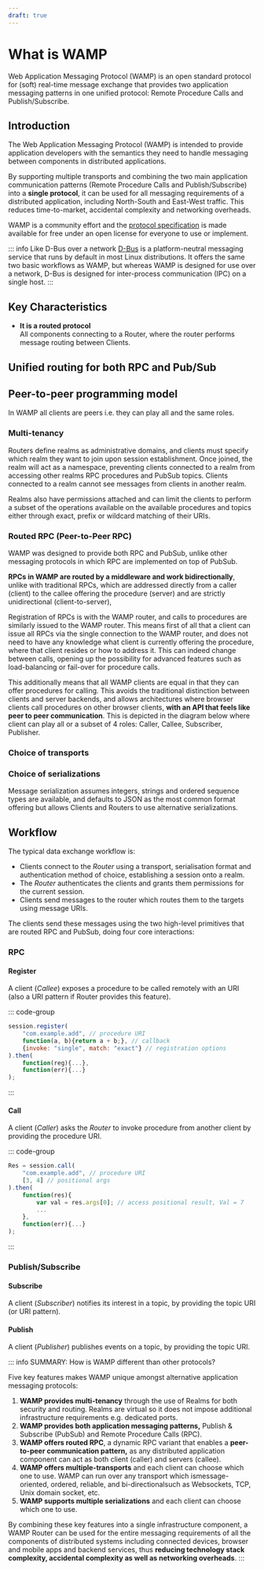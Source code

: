 ```yaml
---
draft: true
---
```

# What is WAMP
Web Application Messaging Protocol (WAMP) is an open standard protocol for (soft) real-time message exchange that provides two application messaging patterns in one unified protocol: Remote Procedure Calls and Publish/Subscribe.

## Introduction

The Web Application Messaging Protocol (WAMP) is intended to provide application developers with the semantics they need to handle messaging between components in distributed applications.

By supporting multiple transports and combining the two main application communication patterns (Remote Procedure Calls and Publish/Subscribe) into a **single protocol**, it can be used for all messaging requirements of a distributed application, including North-South and East-West traffic.  This reduces time-to-market, accidental complexity and networking overheads.

WAMP is a community effort and the [protocol specification](https://wamp-proto.org/wamp_latest_ietf.html) is made available for free under an open license for everyone to use or implement.

::: info Like D-Bus over a network
[D-Bus](https://en.wikipedia.org/wiki/D-Bus) is a platform-neutral messaging service that runs by default in most Linux distributions. It offers the same two basic workflows as WAMP, but whereas WAMP is designed for use over a network, D-Bus is designed for inter-process communication (IPC) on a single host.
:::

## Key Characteristics

* **It is a routed protocol**<br>All components connecting to a Router, where the router performs message routing between Clients.



## Unified routing for both RPC and Pub/Sub

<ZoomImg src="/assets/wamp_flows.png" width="600"/>

## Peer-to-peer programming model
In WAMP all clients are peers i.e. they can play all and the same roles.

### Multi-tenancy

Routers define realms as administrative domains, and clients must specify which realm they want to join upon session establishment. Once joined, the realm will act as a namespace, preventing clients connected to a realm from accessing other realms  RPC procedures and PubSub topics. Clients connected to a realm cannot see messages from clients in another realm.

<ZoomImg src="/assets/realm_diagram.png"/>


Realms also have permissions attached and can limit the clients to perform a subset of the operations available on the available procedures and topics either through exact, prefix or wildcard matching of their URIs.

### Routed RPC (Peer-to-Peer RPC)

WAMP was designed to provide both RPC and PubSub, unlike other messaging protocols in which RPC are implemented on top of PubSub.

**RPCs in WAMP are routed by a middleware and work bidirectionally**, unlike with traditional RPCs, which are addressed directly from a caller (client) to the callee offering the procedure (server) and are strictly unidirectional (client-to-server),

Registration of RPCs is with the WAMP router, and calls to procedures are similarly issued to the WAMP router. This means first of all that a client can issue all RPCs via the single connection to the WAMP router, and does not need to have any knowledge what client is currently offering the procedure, where that client resides or how to address it. This can indeed change between calls, opening up the possibility for advanced features such as load-balancing or fail-over for procedure calls.

This additionally means that all WAMP clients are equal in that they can offer procedures for calling. This avoids the traditional distinction between clients and server backends, and allows architectures where browser clients call procedures on other browser clients, **with an API that feels like peer to peer communication**. This is depicted in the diagram below where client can play all or a subset of 4 roles: Caller, Callee, Subscriber, Publisher.

### Choice of transports

### Choice of serializations

Message serialization assumes integers, strings and ordered sequence types are available, and defaults to JSON as the most common format offering but allows Clients and Routers to use alternative serializations.

## Workflow

The typical data exchange workflow is:

- Clients connect to the *Router* using a transport, serialisation format and authentication method of choice, establishing a session onto a realm.
- The *Router* authenticates the clients and grants them permissions for the current session.
- Clients send messages to the router which routes them to the targets using message URIs.

The clients send these messages using the two high-level primitives that are routed RPC and PubSub, doing four core interactions:

### RPC
#### Register
A client (*Callee*) exposes a procedure to be called remotely with an URI (also a URI pattern if Router provides this feature).

::: code-group
```javascript [Javascript]
session.register(
    "com.example.add", // procedure URI
    function(a, b){return a + b;}, // callback
    {invoke: "single", match: "exact"} // registration options
).then(
    function(reg){...},
    function(err){...}
);
```
:::


#### Call
A client (*Caller*) asks the *Router* to invoke procedure from another client by providing the procedure URI.

::: code-group
```javascript [Javascript]
Res = session.call(
    "com.example.add", // procedure URI
    [3, 4] // positional args
).then(
    function(res){
        var val = res.args[0]; // access positional result, Val = 7
        ...
    },
    function(err){...}
);
```
:::

### Publish/Subscribe

#### Subscribe
A client (*Subscriber*) notifies its interest in a topic, by providing the topic URI (or URI pattern).

#### Publish
A client (*Publisher*) publishes events on a topic, by providing the topic URI.

::: info SUMMARY: How is WAMP different than other protocols?

Five key features makes WAMP unique amongst alternative application messaging protocols:

1. **WAMP provides multi-tenancy** through the use of Realms for both security and routing. Realms are virtual so it does not impose additional infrastructure requirements e.g. dedicated ports.
2. **WAMP provides both application messaging patterns,** Publish & Subscribe (PubSub) and Remote Procedure Calls (RPC).
3. **WAMP offers routed RPC**, a dynamic RPC variant that enables a **peer-to-peer communication pattern,** as any distributed application component can act as both client (caller) and servers (callee).
4. **WAMP offers multiple-transports** and each client can choose which one to use. WAMP can run over any transport which ismessage-oriented, ordered, reliable, and bi-directionalsuch as Websockets, TCP, Unix domain socket, etc.
5. **WAMP supports multiple serializations** and each client can choose which one to use.

By combining these key features into a single infrastructure component, a WAMP Router can be used for the entire messaging requirements of all the components of distributed systems including connected devices, browser and mobile apps and backend services, thus **reducing technology stack complexity, accidental complexity as well as networking overheads**.
:::